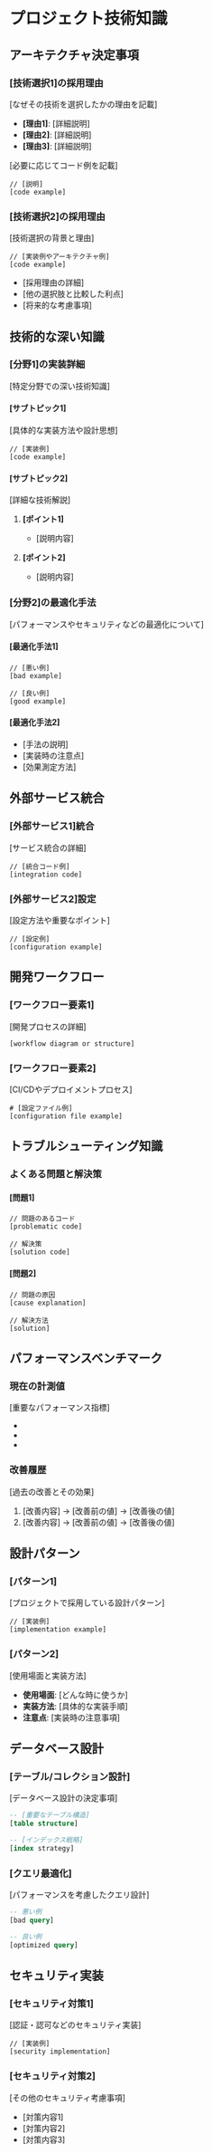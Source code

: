 # プロジェクト技術知識

## アーキテクチャ決定事項

### [技術選択1]の採用理由
[なぜその技術を選択したかの理由を記載]
- **[理由1]**: [詳細説明]
- **[理由2]**: [詳細説明]
- **[理由3]**: [詳細説明]

[必要に応じてコード例を記載]
```[language]
// [説明]
[code example]
```

### [技術選択2]の採用理由
[技術選択の背景と理由]
```[language]
// [実装例やアーキテクチャ例]
[code example]
```
- [採用理由の詳細]
- [他の選択肢と比較した利点]
- [将来的な考慮事項]

## 技術的な深い知識

### [分野1]の実装詳細
[特定分野での深い技術知識]

#### [サブトピック1]
[具体的な実装方法や設計思想]
```[language]
// [実装例]
[code example]
```

#### [サブトピック2]
[詳細な技術解説]
1. **[ポイント1]**
   - [説明内容]

2. **[ポイント2]**
   - [説明内容]

### [分野2]の最適化手法
[パフォーマンスやセキュリティなどの最適化について]

#### [最適化手法1]
```[language]
// [悪い例]
[bad example]

// [良い例]
[good example]
```

#### [最適化手法2]
- [手法の説明]
- [実装時の注意点]
- [効果測定方法]

## 外部サービス統合

### [外部サービス1]統合
[サービス統合の詳細]
```[language]
// [統合コード例]
[integration code]
```

### [外部サービス2]設定
[設定方法や重要なポイント]
```[language]
// [設定例]
[configuration example]
```

## 開発ワークフロー

### [ワークフロー要素1]
[開発プロセスの詳細]
```
[workflow diagram or structure]
```

### [ワークフロー要素2]
[CI/CDやデプロイメントプロセス]
```[language]
# [設定ファイル例]
[configuration file example]
```

## トラブルシューティング知識

### よくある問題と解決策

#### [問題1]
```[language]
// 問題のあるコード
[problematic code]

// 解決策
[solution code]
```

#### [問題2]
```[language]
// 問題の原因
[cause explanation]

// 解決方法
[solution]
```

## パフォーマンスベンチマーク

### 現在の計測値
[重要なパフォーマンス指標]
- [指標1]: [値]
- [指標2]: [値]
- [指標3]: [値]

### 改善履歴
[過去の改善とその効果]
1. [改善内容] → [改善前の値] → [改善後の値]
2. [改善内容] → [改善前の値] → [改善後の値]

## 設計パターン

### [パターン1]
[プロジェクトで採用している設計パターン]
```[language]
// [実装例]
[implementation example]
```

### [パターン2]
[使用場面と実装方法]
- **使用場面**: [どんな時に使うか]
- **実装方法**: [具体的な実装手順]
- **注意点**: [実装時の注意事項]

## データベース設計

### [テーブル/コレクション設計]
[データベース設計の決定事項]
```sql
-- [重要なテーブル構造]
[table structure]

-- [インデックス戦略]
[index strategy]
```

### [クエリ最適化]
[パフォーマンスを考慮したクエリ設計]
```sql
-- 悪い例
[bad query]

-- 良い例
[optimized query]
```

## セキュリティ実装

### [セキュリティ対策1]
[認証・認可などのセキュリティ実装]
```[language]
// [実装例]
[security implementation]
```

### [セキュリティ対策2]
[その他のセキュリティ考慮事項]
- [対策内容1]
- [対策内容2]
- [対策内容3]